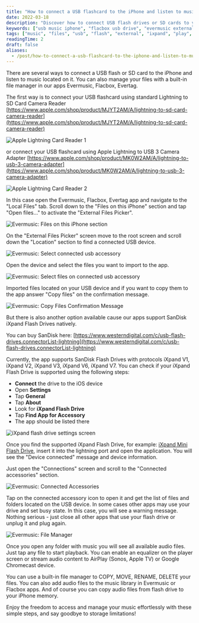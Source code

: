 ```yaml
---
title: "How to connect a USB flashcard to the iPhone and listen to music or manage files located on it"
date: 2022-03-18
description: "Discover how to connect USB flash drives or SD cards to your iPhone and manage or play music files using Evermusic, Flacbox, or Evertag. Supports Apple adapters and SanDisk iXpand drives."
keywords: ["usb music iphone", "flacbox usb drive", "evermusic external storage", "connect flash drive iphone", "ixpand evermusic"]
tags: ["music", "files", "usb", "flash", "external", "ixpand", "play", "card", "adapter", "stick", "reader", "lightning"]
readingTime: 2
draft: false
aliases:
  - /post/how-to-connect-a-usb-flashcard-to-the-iphone-and-listen-to-music-or-manage-files-located-on-it/
---
```


There are several ways to connect a USB flash or SD card to the iPhone and listen to music located on it. You can also manage your files with a built-in file manager in our apps Evermusic, Flacbox, Evertag.

The first way is to connect your USB flashcard using standard Lightning to SD Card Camera Reader [https://www.apple.com/shop/product/MJYT2AM/A/lightning-to-sd-card-camera-reader](https://www.apple.com/shop/product/MJYT2AM/A/lightning-to-sd-card-camera-reader)

![Apple Lightning Card Reader 1](21260c_e81edb4d52d8419790468aa37bc191ce~mv2.jpeg)

or connect your USB flashcard using Apple Lightning to USB 3 Camera Adapter [https://www.apple.com/shop/product/MK0W2AM/A/lightning-to-usb-3-camera-adapter](https://www.apple.com/shop/product/MK0W2AM/A/lightning-to-usb-3-camera-adapter)

![Apple Lightning Card Reader 2](21260c_33bca1e41db84a0a9fedfcbe804830de~mv2.jpeg)

In this case open the Evermusic, Flacbox, Evertag app and navigate to the "Local Files" tab. Scroll down to the "Files on this iPhone" section and tap "Open files..." to activate the "External Files Picker".

![Evermusic: Files on this iPhone section](21260c_60686b5f3e0d43a0a169dfae25462e46~mv2.png)

On the "External Files Picker" screen move to the root screen and scroll down the "Location" section to find a connected USB device.

![Evermusic: Select connected usb accessory](21260c_e4cc6085cbe94e54b6d0ee5cbb654119~mv2.png)

Open the device and select the files you want to import to the app.

![Evermusic: Select files on connected usb accessory](21260c_f67ec02898ec4021aeff54a822defae1~mv2.png)

Imported files located on your USB device and if you want to copy them to the app answer "Copy files" on the confirmation message.

![Evermusic: Copy Files Confirmation Message](21260c_3152e675eacf49b3bde5f4623b8ad666~mv2.png)

But there is also another option available cause our apps support SanDisk iXpand Flash Drives natively.

You can buy SanDisk here: [https://www.westerndigital.com/c/usb-flash-drives.connectorList-lightning](https://www.westerndigital.com/c/usb-flash-drives.connectorList-lightning)

Currently, the app supports SanDisk Flash Drives with protocols iXpand V1, iXpand V2, iXpand V3, iXpand V6, iXpand V7. You can check if your iXpand Flash Drive is supported using the following steps:

- **Connect** the drive to the iOS device
- Open **Settings**
- Tap **General**
- Tap **About**
- Look for **iXpand Flash Drive**
- Tap **Find App for Accessory**
- The app should be listed there

![iXpand flash drive settings screen](21260c_97e7a70f78a54bada207e1f529b33b22~mv2.png)

Once you find the supported iXpand Flash Drive, for example: [iXpand Mini Flash Drive](https://www.westerndigital.com/en-ap/products/usb-flash-drives/sandisk-ixpand-mini-usb-3-0?sku=SDIX40N-016G-GN6NN), insert it into the lightning port and open the application. You will see the "Device connected" message and device information.

Just open the "Connections" screen and scroll to the "Connected accessories" section.

![Evermusic: Connected Accessories](21260c_8416a9ee12dc42039a030948790a73e5~mv2.png)

Tap on the connected accessory icon to open it and get the list of files and folders located on the USB device. In some cases other apps may use your drive and set busy state. In this case, you will see a warning message. Nothing serious - just close all other apps that use your flash drive or unplug it and plug again.

![Evermusic: File Manager](21260c_cb43f9e4b57c4fa597a6051289c41485~mv2.png)

Once you open any folder with music you will see all available audio files. Just tap any file to start playback. You can enable an equalizer on the player screen or stream audio content to AirPlay (Sonos, Apple TV) or Google Chromecast device.

You can use a built-in file manager to COPY, MOVE, RENAME, DELETE your files. You can also add audio files to the music library in Evermusic or Flacbox apps. And of course you can copy audio files from flash drive to your iPhone memory.

Enjoy the freedom to access and manage your music effortlessly with these simple steps, and say goodbye to storage limitations!
